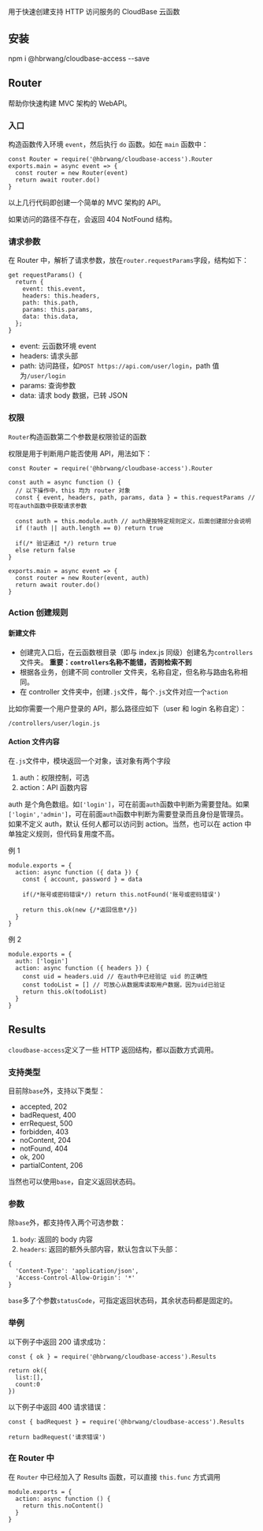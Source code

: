 用于快速创建支持 HTTP 访问服务的 CloudBase 云函数

## 安装

npm i @hbrwang/cloudbase-access --save

## Router

帮助你快速构建 MVC 架构的 WebAPI。

### 入口

构造函数传入环境 `event`，然后执行 `do` 函数。如在 `main` 函数中：

```JS
const Router = require('@hbrwang/cloudbase-access').Router
exports.main = async event => {
  const router = new Router(event)
  return await router.do()
}
```

以上几行代码即创建一个简单的 MVC 架构的 API。

如果访问的路径不存在，会返回 404 NotFound 结构。

### 请求参数

在 Router 中，解析了请求参数，放在`router.requestParams`字段，结构如下：

```JS
get requestParams() {
  return {
    event: this.event,
    headers: this.headers,
    path: this.path,
    params: this.params,
    data: this.data,
  };
}
```

- event: 云函数环境 event
- headers: 请求头部
- path: 访问路径，如`POST https://api.com/user/login`，path 值为`/user/login`
- params: 查询参数
- data: 请求 body 数据，已转 JSON

### 权限

`Router`构造函数第二个参数是权限验证的函数

权限是用于判断用户能否使用 API，用法如下：

```JS
const Router = require('@hbrwang/cloudbase-access').Router

const auth = async function () {
  // 以下操作中，this 均为 router 对象
  const { event, headers, path, params, data } = this.requestParams // 可在auth函数中获取请求参数

  const auth = this.module.auth // auth是按特定规则定义，后面创建部分会说明
  if (!auth || auth.length == 0) return true

  if(/* 验证通过 */) return true
  else return false
}

exports.main = async event => {
  const router = new Router(event, auth)
  return await router.do()
}

```

### Action 创建规则

#### 新建文件

- 创建完入口后，在云函数根目录（即与 index.js 同级）创建名为`controllers`文件夹。 **重要：`controllers`名称不能错，否则检索不到**
- 根据各业务，创建不同 controller 文件夹，名称自定，但名称与路由名称相同。
- 在 controller 文件夹中，创建`.js`文件，每个`.js`文件对应一个`action`

比如你需要一个用户登录的 API，那么路径应如下（user 和 login 名称自定）：

```
/controllers/user/login.js
```

#### Action 文件内容

在`.js`文件中，模块返回一个对象，该对象有两个字段

1. auth：权限控制，可选
2. action：API 函数内容

auth 是个角色数组。如`['login']`，可在前面`auth`函数中判断为需要登陆。如果`['login','admin']`，可在前面`auth`函数中判断为需要登录而且身份是管理员。
如果不定义 auth，默认 任何人都可以访问到 action。当然，也可以在 action 中单独定义规则，但代码复用度不高。

例 1

```JS
module.exports = {
  action: async function ({ data }) {
    const { account, password } = data

    if(/*账号或密码错误*/) return this.notFound('账号或密码错误')

    return this.ok(new {/*返回信息*/})
  }
}
```

例 2

```JS
module.exports = {
  auth: ['login']
  action: async function ({ headers }) {
    const uid = headers.uid // 在auth中已经验证 uid 的正确性
    const todoList = [] // 可放心从数据库读取用户数据，因为uid已验证
    return this.ok(todoList)
  }
}
```

## Results

`cloudbase-access`定义了一些 HTTP 返回结构，都以函数方式调用。

### 支持类型

目前除`base`外，支持以下类型：

- accepted, 202
- badRequest, 400
- errRequest, 500
- forbidden, 403
- noContent, 204
- notFound, 404
- ok, 200
- partialContent, 206

当然也可以使用`base`，自定义返回状态码。

### 参数

除`base`外，都支持传入两个可选参数：

1. `body`: 返回的 body 内容
2. `headers`: 返回的额外头部内容，默认包含以下头部：

```JS
{
  'Content-Type': 'application/json',
  'Access-Control-Allow-Origin': '*'
}
```

`base`多了个参数`statusCode`，可指定返回状态码，其余状态码都是固定的。

### 举例

以下例子中返回 200 请求成功：

```JS
const { ok } = require('@hbrwang/cloudbase-access').Results

return ok({
  list:[],
  count:0
})
```

以下例子中返回 400 请求错误：

```JS
const { badRequest } = require('@hbrwang/cloudbase-access').Results

return badRequest('请求错误')
```

### 在 Router 中

在 `Router` 中已经加入了 Results 函数，可以直接 `this.func` 方式调用

```JS
module.exports = {
  action: async function () {
    return this.noContent()
  }
}
```
